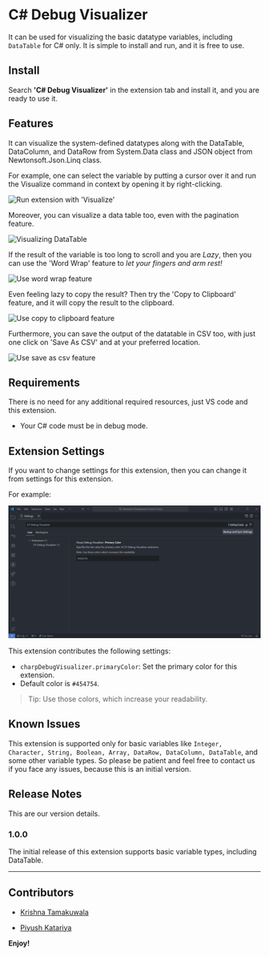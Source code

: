 # C# Debug Visualizer

It can be used for visualizing the basic datatype variables, including `DataTable` for C# only. It is simple to install and run, and it is free to use.

## Install

Search **'C# Debug Visualizer'** in the extension tab and install it, and you are ready to use it.

## Features

It can visualize the system-defined datatypes along with the DataTable, DataColumn, and DataRow from System.Data class and JSON object from Newtonsoft.Json.Linq class.

For example, one can select the variable by putting a cursor over it and run the Visualize command in context by opening it by right-clicking.

![Run extension with 'Visualize'](<images/simple-demo.gif>)

Moreover, you can visualize a data table too, even with the pagination feature.

![Visualizing DataTable](<images/datatable.gif>)

If the result of the variable is too long to scroll and you are *Lazy*, then you can use the 'Word Wrap' feature to *let your fingers and arm rest!*

![Use word wrap feature](<images/word-wrap.gif>)

Even feeling lazy to copy the result? Then try the 'Copy to Clipboard' feature, and it will copy the result to the clipboard.

![Use copy to clipboard feature](<images/copy-to-clipboard.gif>)

Furthermore, you can save the output of the datatable in CSV too, with just one click on 'Save As CSV' and at your preferred location.

![Use save as csv feature](<images/save-as-csv.gif>)

## Requirements

There is no need for any additional required resources, just VS code and this extension.

- Your C# code must be in debug mode.

## Extension Settings

If you want to change settings for this extension, then you can change it from settings for this extension.

For example:

![Change primary color](<images/user-settings.png>)

This extension contributes the following settings:

* `charpDebugVisualizer.primaryColor`: Set the primary color for this extension. 
* Default color is `#454754`.

> Tip: Use those colors, which increase your readability.

## Known Issues

This extension is supported only for basic variables like `Integer, Character, String, Boolean, Array, DataRow, DataColumn, DataTable`, and some other variable types. So please be patient and feel free to contact us if you face any issues, because this is an initial version.

## Release Notes

This are our version details.

### 1.0.0

The initial release of this extension supports basic variable types, including DataTable.

---

## Contributors
- [Krishna Tamakuwala](https://github.com/krishnatamakuwala)

- [Piyush Katariya](https://github.com/PiyushKatariya)

**Enjoy!**